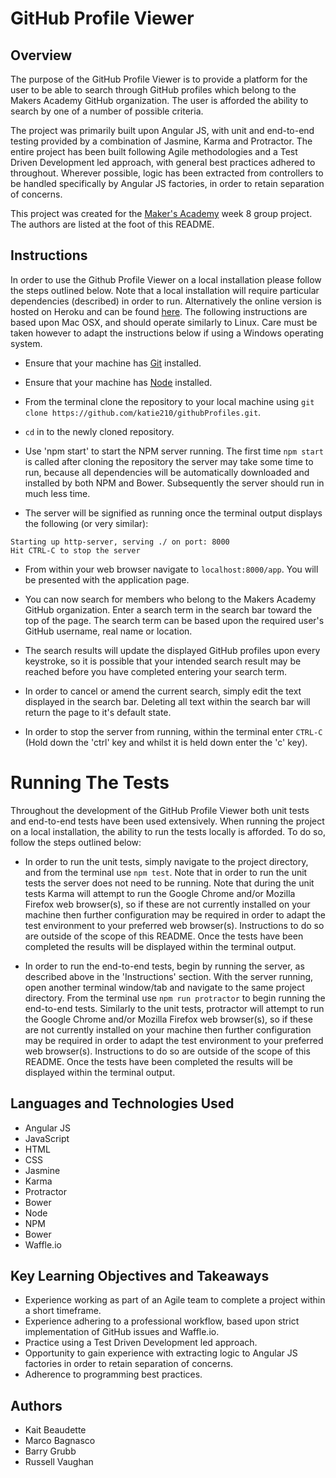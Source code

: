 # GitHub Profile Viewer

## Overview
The purpose of the GitHub Profile Viewer is to provide a platform for the user to be able to search through GitHub profiles which belong to the Makers Academy GitHub organization. The user is afforded the ability to search by one of a number of possible criteria.

The project was primarily built upon Angular JS, with unit and end-to-end testing provided by a combination of Jasmine, Karma and Protractor. The entire project has been built following Agile methodologies and a Test Driven Development led approach, with general best practices adhered to throughout. Wherever possible, logic has been extracted from controllers to be handled specifically by Angular JS factories, in order to retain separation of concerns.

This project was created for the [Maker's Academy](http://www.makersacademy.com/) week 8 group project. The authors are listed at the foot of this README.

## Instructions

In order to use the Github Profile Viewer on a local installation please follow the steps outlined below. Note that a local installation will require particular dependencies (described) in order to run. Alternatively the online version is hosted on Heroku and can be found [here](https://github-view-profiles.herokuapp.com/#/index.html). The following instructions are based upon Mac OSX, and should operate similarly to Linux. Care must be taken however to adapt the instructions below if using a Windows operating system.

* Ensure that your machine has [Git](https://git-scm.com/) installed.

* Ensure that your machine has [Node](https://nodejs.org/en/) installed.

* From the terminal clone the repository to your local machine using `git clone https://github.com/katie210/githubProfiles.git`.

* `cd` in to the newly cloned repository.

* Use 'npm start' to start the NPM server running. The first time `npm start` is called after cloning the repository the server may take some time to run, because all dependencies will be automatically downloaded and installed by both NPM and Bower. Subsequently the server should run in much less time.

* The server will be signified as running once the terminal output displays the following (or very similar):
```
Starting up http-server, serving ./ on port: 8000
Hit CTRL-C to stop the server
```

* From within your web browser navigate to `localhost:8000/app`. You will be presented with the application page.

* You can now search for members who belong to the Makers Academy GitHub organization. Enter a search term in the search bar toward the top of the page. The search term can be based upon the required user's GitHub username, real name or location.

* The search results will update the displayed GitHub profiles upon every keystroke, so it is possible that your intended search result may be reached before you have completed entering your search term.

* In order to cancel or amend the current search, simply edit the text displayed in the search bar. Deleting all text within the search bar will return the page to it's default state.

* In order to stop the server from running, within the terminal enter `CTRL-C` (Hold down the 'ctrl' key and whilst it is held down enter the 'c' key).

# Running The Tests
Throughout the development of the GitHub Profile Viewer both unit tests and end-to-end tests have been used extensively. When running the project on a local installation, the ability to run the tests locally is afforded. To do so, follow the steps outlined below:

* In order to run the unit tests, simply navigate to the project directory, and from the terminal use `npm test`. Note that in order to run the unit tests the server does not need to be running. Note that during the unit tests Karma will attempt to run the Google Chrome and/or Mozilla Firefox web browser(s), so if these are not currently installed on your machine then further configuration may be required in order to adapt the test environment to your preferred web browser(s). Instructions to do so are outside of the scope of this README. Once the tests have been completed the results will be displayed within the terminal output.

* In order to run the end-to-end tests, begin by running the server, as described above in the 'Instructions' section. With the server running, open another terminal window/tab and navigate to the same project directory. From the terminal use `npm run protractor` to begin running the end-to-end tests. Similarly to the unit tests, protractor will attempt to run the Google Chrome and/or Mozilla Firefox web browser(s), so if these are not currently installed on your machine then further configuration may be required in order to adapt the test environment to your preferred web browser(s). Instructions to do so are outside of the scope of this README. Once the tests have been completed the results will be displayed within the terminal output.

## Languages and Technologies Used
* Angular JS
* JavaScript
* HTML
* CSS
* Jasmine
* Karma
* Protractor
* Bower
* Node
* NPM
* Bower
* Waffle.io

## Key Learning Objectives and Takeaways
* Experience working as part of an Agile team to complete a project within a short timeframe.
* Experience adhering to a professional workflow, based upon strict implementation of GitHub issues and Waffle.io.
* Practice using a Test Driven Development led approach.
* Opportunity to gain experience with extracting logic to Angular JS factories in order to retain separation of concerns.
* Adherence to programming best practices.

## Authors
* Kait Beaudette
* Marco Bagnasco
* Barry Grubb
* Russell Vaughan
